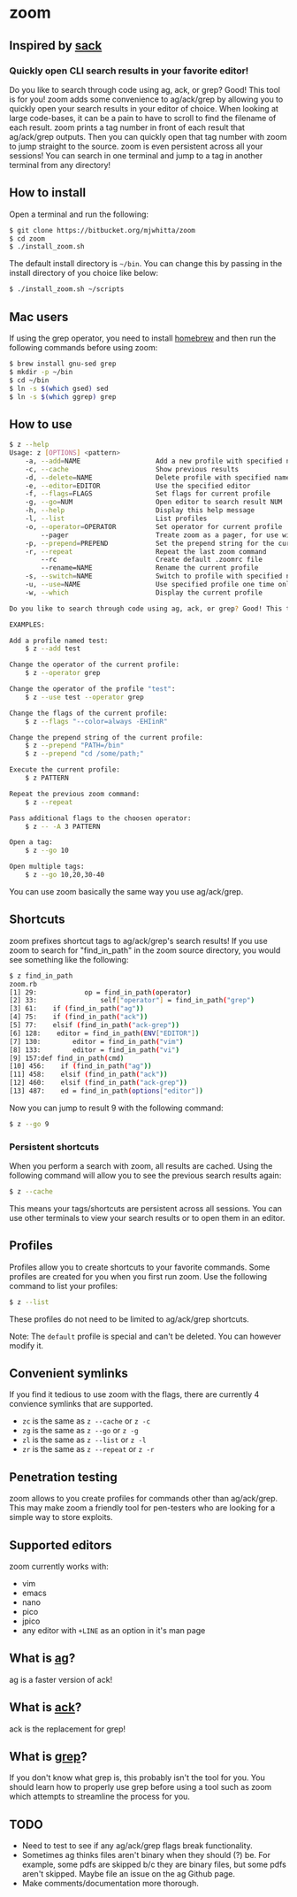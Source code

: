 # zoom

## Inspired by [sack](https://github.com/sampson-chen/sack)

### Quickly open CLI search results in your favorite editor!

Do you like to search through code using ag, ack, or grep? Good! This tool is for you! zoom adds some convenience to ag/ack/grep by allowing you to quickly open your search results in your editor of choice. When looking at large code-bases, it can be a pain to have to scroll to find the filename of each result. zoom prints a tag number in front of each result that ag/ack/grep outputs. Then you can quickly open that tag number with zoom to jump straight to the source. zoom is even persistent across all your sessions! You can search in one terminal and jump to a tag in another terminal from any directory!

## How to install

Open a terminal and run the following:

```bash
$ git clone https://bitbucket.org/mjwhitta/zoom
$ cd zoom
$ ./install_zoom.sh
```

The default install directory is `~/bin`. You can change this by passing in the install directory of you choice like below:

```bash
$ ./install_zoom.sh ~/scripts
```

## Mac users

If using the grep operator, you need to install [homebrew](http://brew.sh) and then run the following commands before using zoom:

```bash
$ brew install gnu-sed grep
$ mkdir -p ~/bin
$ cd ~/bin
$ ln -s $(which gsed) sed
$ ln -s $(which ggrep) grep
```

## How to use

```bash
$ z --help
Usage: z [OPTIONS] <pattern>
    -a, --add=NAME                   Add a new profile with specified name
    -c, --cache                      Show previous results
    -d, --delete=NAME                Delete profile with specified name
    -e, --editor=EDITOR              Use the specified editor
    -f, --flags=FLAGS                Set flags for current profile
    -g, --go=NUM                     Open editor to search result NUM
    -h, --help                       Display this help message
    -l, --list                       List profiles
    -o, --operator=OPERATOR          Set operator for current profile
        --pager                      Treate zoom as a pager, for use with ag and ack
    -p, --prepend=PREPEND            Set the prepend string for the current profile
    -r, --repeat                     Repeat the last zoom command
        --rc                         Create default .zoomrc file
        --rename=NAME                Rename the current profile
    -s, --switch=NAME                Switch to profile with specified name
    -u, --use=NAME                   Use specified profile one time only
    -w, --which                      Display the current profile

Do you like to search through code using ag, ack, or grep? Good! This tool is for you! zoom adds some convenience to ag/ack/grep by allowing you to quickly open your search results in your editor of choice. When looking at large code-bases, it can be a pain to have to scroll to find the filename of each result. zoom prints a tag number in front of each result that ag/ack/grep outputs. Then you can quickly open that tag number with zoom to jump straight to the source. zoom is even persistent across all your sessions! You can search in one terminal and jump to a tag in another terminal from any directory!

EXAMPLES:

Add a profile named test:
    $ z --add test

Change the operator of the current profile:
    $ z --operator grep

Change the operator of the profile "test":
    $ z --use test --operator grep

Change the flags of the current profile:
    $ z --flags "--color=always -EHIinR"

Change the prepend string of the current profile:
    $ z --prepend "PATH=/bin"
    $ z --prepend "cd /some/path;"

Execute the current profile:
    $ z PATTERN

Repeat the previous zoom command:
    $ z --repeat

Pass additional flags to the choosen operator:
    $ z -- -A 3 PATTERN

Open a tag:
    $ z --go 10

Open multiple tags:
    $ z --go 10,20,30-40
```

You can use zoom basically the same way you use ag/ack/grep.

## Shortcuts

zoom prefixes shortcut tags to ag/ack/grep's search results! If you use zoom to search for "find_in_path" in the zoom source directory, you would see something like the following:

```bash
$ z find_in_path
zoom.rb
[1] 29:            op = find_in_path(operator)
[2] 33:                self["operator"] = find_in_path("grep")
[3] 61:    if (find_in_path("ag"))
[4] 75:    if (find_in_path("ack"))
[5] 77:    elsif (find_in_path("ack-grep"))
[6] 128:    editor = find_in_path(ENV["EDITOR"])
[7] 130:        editor = find_in_path("vim")
[8] 133:        editor = find_in_path("vi")
[9] 157:def find_in_path(cmd)
[10] 456:    if (find_in_path("ag"))
[11] 458:    elsif (find_in_path("ack"))
[12] 460:    elsif (find_in_path("ack-grep"))
[13] 487:    ed = find_in_path(options["editor"])
```

Now you can jump to result 9 with the following command:

```bash
$ z --go 9
```

### Persistent shortcuts

When you perform a search with zoom, all results are cached. Using the following command will allow you to see the previous search results again:

```bash
$ z --cache
```

This means your tags/shortcuts are persistent across all sessions. You can use other terminals to view your search results or to open them in an editor.

## Profiles

Profiles allow you to create shortcuts to your favorite commands. Some profiles are created for you when you first run zoom. Use the following command to list your profiles:

```bash
$ z --list
```

These profiles do not need to be limited to ag/ack/grep shortcuts.

Note: The `default` profile is special and can't be deleted. You can however modify it.

## Convenient symlinks

If you find it tedious to use zoom with the flags, there are currently 4 convience symlinks that are supported.

- `zc` is the same as `z --cache` or `z -c`
- `zg` is the same as `z --go` or `z -g`
- `zl` is the same as `z --list` or `z -l`
- `zr` is the same as `z --repeat` or `z -r`

## Penetration testing

zoom allows to you create profiles for commands other than ag/ack/grep. This may make zoom a friendly tool for pen-testers who are looking for a simple way to store exploits.

## Supported editors

zoom currently works with:

 - vim
 - emacs
 - nano
 - pico
 - jpico
 - any editor with `+LINE` as an option in it's man page

## What is [ag](https://github.com/ggreer/the_silver_searcher)?

ag is a faster version of ack!

## What is [ack](http://betterthangrep.com)?

ack is the replacement for grep!

## What is [grep](http://en.wikipedia.org/wiki/Grep)?

If you don't know what grep is, this probably isn't the tool for you. You should learn how to properly use grep before using a tool such as zoom which attempts to streamline the process for you.

## TODO

 - Need to test to see if any ag/ack/grep flags break functionality.
 - Sometimes ag thinks files aren't binary when they should (?) be. For example, some pdfs are skipped b/c they are binary files, but some pdfs aren't skipped. Maybe file an issue on the ag Github page.
 - Make comments/documentation more thorough.
